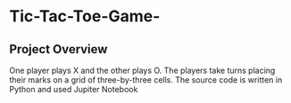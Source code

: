 # Tic-Tac-Toe-Game-

## Project Overview
One player plays X and the other plays O. The players take turns placing their marks on a grid of three-by-three cells. The source code is written in  Python and used Jupiter Notebook
